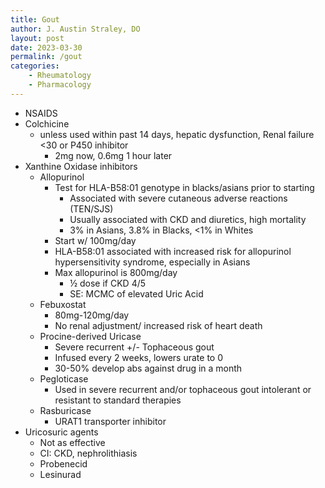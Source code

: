 ```yaml
---
title: Gout
author: J. Austin Straley, DO
layout: post
date: 2023-03-30
permalink: /gout
categories:
    - Rheumatology
    - Pharmacology
---
```


- NSAIDS
- Colchicine
    - unless used within past 14 days, hepatic dysfunction, Renal failure \<30 or P450 inhibitor
        - 2mg now, 0.6mg 1 hour later
- Xanthine Oxidase inhibitors
    - Allopurinol
        - Test for HLA-B58:01 genotype in blacks/asians prior to starting
            - Associated with severe cutaneous adverse reactions (TEN/SJS)
            - Usually associated with CKD and diuretics, high mortality
            - 3% in Asians, 3.8% in Blacks, \<1% in Whites
        - Start w/ 100mg/day
        - HLA-B58:01 associated with increased risk for allopurinol hypersensitivity syndrome, especially in Asians
        - Max allopurinol is 800mg/day
            - ½ dose if CKD 4/5
            - SE: MCMC of elevated Uric Acid
    - Febuxostat
        - 80mg-120mg/day
        - No renal adjustment/ increased risk of heart death
    - Procine-derived Uricase
        - Severe recurrent +/- Tophaceous gout
        - Infused every 2 weeks, lowers urate to 0
        - 30-50% develop abs against drug in a month
    - Pegloticase
        - Used in severe recurrent and/or tophaceous gout intolerant or resistant to standard therapies
    - Rasburicase
        - URAT1 transporter inhibitor
- Uricosuric agents
    - Not as effective
    - CI: CKD, nephrolithiasis
    - Probenecid
    - Lesinurad
